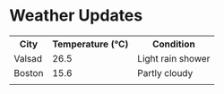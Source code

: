 # Weather Updates

<!-- WEATHER-UPDATE-START -->
<table><tr><th>City</th><th>Temperature (°C)</th><th>Condition</th></tr><tr><td>Valsad</td><td>26.5</td><td>Light rain shower</td></tr><tr><td>Boston</td><td>15.6</td><td>Partly cloudy</td></tr><tr><td></td><td></td><td></td></tr></table>
<!-- WEATHER-UPDATE-END -->
